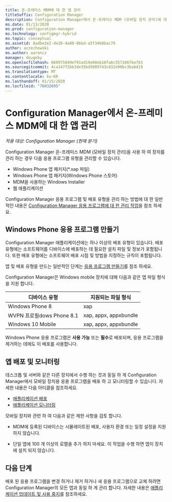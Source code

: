 ```yaml
---
title: 온-프레미스 MDM에 대 한 앱 관리
titleSuffix: Configuration Manager
description: Configuration Manager에서 온-프레미스 MDM (모바일 장치 관리)에 대 한 응용 프로그램을 관리 합니다.
ms.date: 01/13/2020
ms.prod: configuration-manager
ms.technology: configmgr-hybrid
ms.topic: conceptual
ms.assetid: 8adbe2e2-de26-4a80-8bbd-a5f34b8bac79
author: aczechowski
ms.author: aaroncz
manager: dougeby
ms.openlocfilehash: 660975049ef91ad19e08eb18fa6c557106fbe783
ms.sourcegitcommit: 4ca147f2bb3de35bd5089743c832e00bc3babd19
ms.translationtype: MT
ms.contentlocale: ko-KR
ms.lasthandoff: 01/15/2020
ms.locfileid: "76032695"
---
```

# <a name="manage-apps-for-on-premises-mdm-in-configuration-manager"></a>Configuration Manager에서 온-프레미스 MDM에 대 한 앱 관리

*적용 대상: Configuration Manager (현재 분기)*

Configuration Manager 온-프레미스 MDM (모바일 장치 관리)을 사용 하 여 장치를 관리 하는 경우 다음 응용 프로그램 유형을 관리할 수 있습니다.

- Windows Phone 앱 패키지(*.xap 파일)
- Windows Phone 앱 패키지(Windows Phone 스토어)
- MDM을 사용하는 Windows Installer
- 웹 애플리케이션

Configuration Manager 응용 프로그램 및 배포 유형을 관리 하는 방법에 대 한 일반적인 내용은 [Configuration Manager 응용 프로그램에 대 한 관리 작업](/configmgr/apps/deploy-use/management-tasks-applications)을 참조 하세요.

## <a name="bkmk_winphone"></a>Windows Phone 응용 프로그램 만들기

Configuration Manager 애플리케이션에는 하나 이상의 배포 유형이 있습니다. 배포 유형에는 소프트웨어를 디바이스에 배포하는 데 필요한 설치 파일 및 정보가 포함됩니다. 또한 배포 유형에는 소프트웨어 배포 시점 및 방법을 지정하는 규칙이 포함됩니다.

앱 및 배포 유형을 만드는 일반적인 단계는 [응용 프로그램 만들기](/configmgr/apps/deploy-use/create-applications#bkmk_create)를 참조 하세요.

Configuration Manager은 Windows mobile 장치에 대해 다음과 같은 앱 파일 형식을 지원 합니다.

|디바이스 유형|지원되는 파일 형식|
|-----------------|---------------------|
|Windows Phone 8|xap|
|WVPN 프로필dows Phone 8.1|xap, appx, appxbundle|
|Windows 10 Mobile|xap, appx, appxbundle|

Windows Phone 응용 프로그램은 **사용 가능** 또는 **필수**로 배포되며, 응용 프로그램을 제거하는 데에도 이 배포를 사용합니다.

## <a name="deploy-and-monitor-apps"></a>앱 배포 및 모니터링

데스크톱 및 서버와 같은 다른 장치에서 수행 하는 것과 동일 하 게 Configuration Manager에서 모바일 장치용 응용 프로그램을 배포 하 고 모니터링할 수 있습니다. 자세한 내용은 다음 아티클을 참조하세요.

- [애플리케이션 배포](/configmgr/apps/deploy-use/deploy-applications)
- [애플리케이션 모니터링](/configmgr/apps/deploy-use/monitor-applications-from-the-console)

모바일 장치와 관련 하 여 다음과 같은 제한 사항을 검토 합니다.

- MDM에 등록된 디바이스는 시뮬레이트된 배포, 사용자 환경 또는 일정 설정을 지원하지 않습니다.

- 단일 앱에 100 개 이상의 로캘을 추가 하지 마세요. 이 작업을 수행 하면 앱이 장치에 설치 되지 않습니다.

## <a name="next-step"></a>다음 단계

배포 된 응용 프로그램을 변경 하거나 제거 하거나 새 응용 프로그램으로 교체 하려면 Configuration Manager의 모든 앱과 동일 하 게 관리 합니다. 자세한 내용은 [애플리케이션 업데이트 및 사용 중지](/configmgr/apps/deploy-use/update-and-retire-applications)를 참조하세요.
